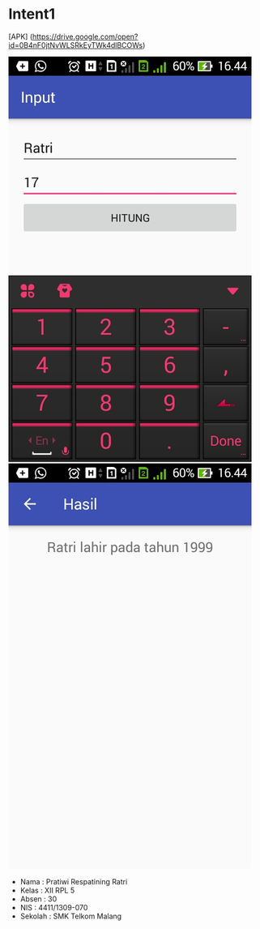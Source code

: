 # Intent1

[APK] (https://drive.google.com/open?id=0B4nF0jtNvWLSRkEyTWk4dlBCOWs)

![ScreenShot1](https://github.com/Pratiwiratri/Intent1/blob/master/Screenshot_2016-10-31-16-45-22%5B1%5D.jpg)
![ScreenShot1](https://github.com/Pratiwiratri/Intent1/blob/master/Screenshot_2016-10-31-16-45-29%5B1%5D.jpg)
* Nama : Pratiwi Respatining Ratri
* Kelas : XII RPL 5
* Absen : 30
* NIS : 4411/1309-070
* Sekolah : SMK Telkom Malang
